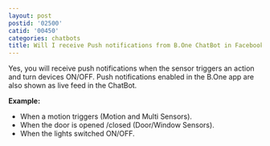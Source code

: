 ```yaml
---
layout: post
postid: '02500'
catid: '00450'
categories: chatbots
title: Will I receive Push notifications from B.One ChatBot in Facebook Messenger?
---
```


Yes, you will receive push notifications when the sensor triggers an action and turn devices ON/OFF. Push notifications enabled in the B.One app are also shown as live feed in the ChatBot.

**Example:**

* When a motion triggers (Motion and Multi Sensors).
* When the door is opened /closed (Door/Window Sensors).
* When the lights switched ON/OFF.